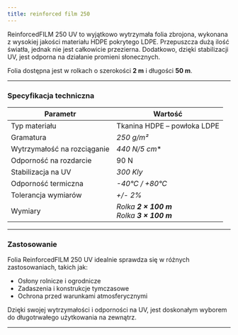 ```yaml
---
title: reinforced film 250
---
```



ReinforcedFILM 250 UV to wyjątkowo wytrzymała folia zbrojona, wykonana z wysokiej jakości materiału HDPE pokrytego LDPE. Przepuszcza dużą ilość światła, jednak nie jest całkowicie przezierna. Dodatkowo, dzięki stabilizacji UV, jest odporna na działanie promieni słonecznych.

Folia dostępna jest w rolkach o szerokości **2 m** i długości **50 m**.

---

### **Specyfikacja techniczna**

| **Parametr**                  | **Wartość**                      |
|--------------------------------|----------------------------------|
| Typ materiału            | Tkanina HDPE – powłoka LDPE     |
| Gramatura                 | *250 g/m²*                      |
| Wytrzymałość na rozciąganie | *440 N/5 cm**                 |
| Odporność na rozdarcie    | 90 N                             |
| Stabilizacja na UV        | *300 Kly*                     |
| Odporność termiczna       | *-40°C / +80°C*                   |
| Tolerancja wymiarów       | *+/- 2%*                          |
| Wymiary                   | *Rolka **2 × 100 m**<br> Rolka **3 × 100 m***  |

---

### **Zastosowanie**
Folia ReinforcedFILM 250 UV idealnie sprawdza się w różnych zastosowaniach, takich jak:
- Osłony rolnicze i ogrodnicze
- Zadaszenia i konstrukcje tymczasowe
- Ochrona przed warunkami atmosferycznymi

Dzięki swojej wytrzymałości i odporności na UV, jest doskonałym wyborem do długotrwałego użytkowania na zewnątrz.

---